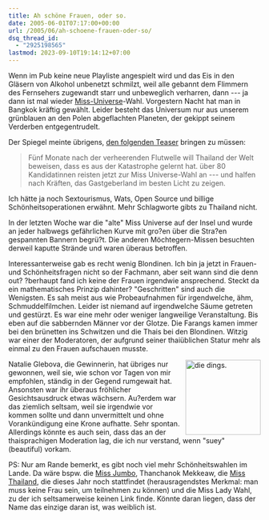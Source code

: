 ```yaml
---
title: Ah schöne Frauen, oder so.
date: 2005-06-01T07:17:00+00:00
url: /2005/06/ah-schoene-frauen-oder-so/
dsq_thread_id:
  - "2925198565"
lastmod: 2023-09-10T19:14:12+07:00
---
```

Wenn im Pub keine neue Playliste angespielt wird und das Eis in den Gläsern von Alkohol unbenetzt schmilzt, weil alle gebannt dem Flimmern des Fernsehers zugewandt starr und unbeweglich verharren, dann --- ja dann ist mal wieder [Miss-Universe][1]-Wahl. Vorgestern Nacht hat man in Bangkok kräftig gewählt. Leider besteht das Universum nur aus unserem grünblauen an den Polen abgeflachten Planeten, der gekippt seinem Verderben entgegentrudelt.

Der Spiegel meinte übrigens, [den folgenden Teaser][2] bringen zu müssen:

> Fünf Monate nach der verheerenden Flutwelle will Thailand der Welt beweisen, dass es aus der Katastrophe gelernt hat. über 80 Kandidatinnen reisten jetzt zur Miss Universe-Wahl an --- und halfen nach Kräften, das Gastgeberland im besten Licht zu zeigen.

Ich hätte ja noch Sextourismus, Wats, Open Source und billige Schönheitsoperationen erwähnt. Mehr Schlagworte gibts zu Thailand nicht.

In der letzten Woche war die "alte" Miss Universe auf der Insel und wurde an jeder halbwegs gefährlichen Kurve mit gro?en über die Stra?en gespannten Bannern begrü?t. Die anderen Möchtegern-Missen besuchten derweil kaputte Strände und waren überaus betroffen.

Interessanterweise gab es recht wenig Blondinen. Ich bin ja jetzt in Frauen- und Schönheitsfragen nicht so der Fachmann, aber seit wann sind die denn out? ?berhaupt fand ich keine der Frauen irgendwie ansprechend. Steckt da ein mathematisches Prinzip dahinter? "Geschritten" sind auch die Wenigsten. Es sah meist aus wie Probeaufnahmen für irgendwelche, ähm, Schmuddelfilmchen. Leider ist niemand auf irgendwelche Säume getreten und gestürzt. Es war eine mehr oder weniger langweilige Veranstaltung. Bis eben auf die sabbernden Männer vor der Glotze. Die Farangs kamen immer bei den brünetten ins Schwitzen und die Thais bei den Blondinen. Witzig war einer der Moderatoren, der aufgrund seiner thaiüblichen Statur mehr als einmal zu den Frauen aufschauen musste.

<img src="/images/114.jpg" style="height:150px;width:150px;float:right;margin-left:5px;" alt="die dings." />Natalie Glebova, die Gewinnerin, hat übriges nur gewonnen, weil sie, wie schon vor Tagen von mir empfohlen, ständig in der Gegend rumgewait hat. Ansonsten war ihr überaus fröhlicher Gesichtsausdruck etwas wächsern. Au?erdem war das ziemlich seltsam, weil sie irgendwie vor kommen sollte und dann unvermittelt und ohne Vorankündigung eine Krone aufhatte. Sehr spontan. Allerdings könnte es auch sein, dass das an der thaisprachigen Moderation lag, die ich nur verstand, wenn "suey" (beautiful) vorkam.

PS: Nur am Rande bemerkt, es gibt noch viel mehr Schönheitswahlen im Lande. Da wäre bspw. die [Miss Jumbo][3], Thanchanok Mekkeaw, die [Miss Thailand][4], die dieses Jahr noch stattfindet (herausragendstes Merkmal: man muss keine Frau sein, um teilnehmen zu können) und die Miss Lady Wahl, zu der ich seltsamerweise keinen Link finde. Könnte daran liegen, dass der Name das einzige daran ist, was weiblich ist.

 [1]: http://www.missuniverse.com/index2.html
 [2]: http://www.spiegel.de/panorama/0,1518,357762,00.html
 [3]: http://www.faz.net/s/Rub21DD40806F8345FAA42A456821D3EDFF/Doc~E047A8E2ABEBE41D3AAF5EABD12648855~ATpl~Ecommon~Scontent.html
 [4]: http://www.missthailand.itv.co.th/
